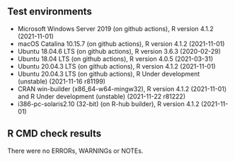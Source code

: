 ## Test environments

* Microsoft Windows Server 2019 (on github actions), R version 4.1.2 (2021-11-01)
* macOS Catalina 10.15.7 (on github actions), R version 4.1.2 (2021-11-01)
* Ubuntu 18.04.6 LTS (on github actions), R version 3.6.3 (2020-02-29)
* Ubuntu 18.04 LTS (on github actions), R version 4.0.5 (2021-03-31)
* Ubuntu 20.04.3 LTS (on github actions), R version 4.1.2 (2021-11-01)
* Ubuntu 20.04.3 LTS (on github actions), R Under development (unstable) (2021-11-16 r81199)
* CRAN win-builder (x86_64-w64-mingw32), R version 4.1.2 (2021-11-01) and R Under development (unstable) (2021-11-22 r81222)
* i386-pc-solaris2.10 (32-bit) (on R-hub builder), R version 4.1.2 (2021-11-01) 

## R CMD check results
There were no ERRORs, WARNINGs or NOTEs.
